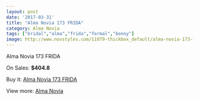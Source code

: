 ```yaml
---
layout: post
date: '2017-03-31'
title: "Alma Novia 173 FRIDA"
category: Alma Novia
tags: ["bridal","alma","frida","formal","bonny"]
image: http://www.novstyles.com/11079-thickbox_default/alma-novia-173-frida.jpg
---
```

Alma Novia 173 FRIDA

On Sales: **$404.8**
<a href="https://www.novstyles.com/en/alma-novia/8107-alma-novia-173-frida.html"><amp-img layout="responsive" width="600" height="600" src="//www.novstyles.com/11079-thickbox_default/alma-novia-173-frida.jpg" alt="Alma Novia 173 FRIDA 0" /></a>

Buy it: [Alma Novia 173 FRIDA](https://www.novstyles.com/en/alma-novia/8107-alma-novia-173-frida.html "Alma Novia 173 FRIDA")

View more: [Alma Novia](https://www.novstyles.com/en/53-alma-novia "Alma Novia")